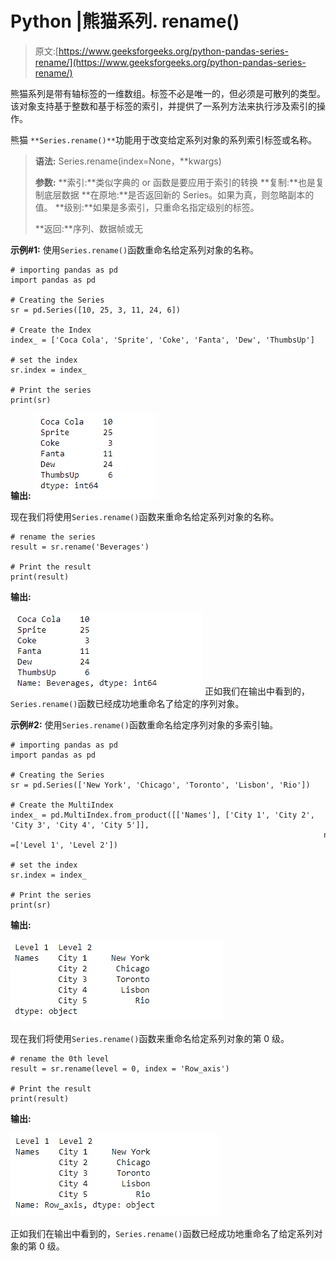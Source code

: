 # Python |熊猫系列. rename()

> 原文:[https://www.geeksforgeeks.org/python-pandas-series-rename/](https://www.geeksforgeeks.org/python-pandas-series-rename/)

熊猫系列是带有轴标签的一维数组。标签不必是唯一的，但必须是可散列的类型。该对象支持基于整数和基于标签的索引，并提供了一系列方法来执行涉及索引的操作。

熊猫 `**Series.rename()**`功能用于改变给定系列对象的系列索引标签或名称。

> **语法:** Series.rename(index=None，**kwargs)
> 
> **参数:**
> **索引:**类似字典的 or 函数是要应用于索引的转换
> **复制:**也是复制底层数据
> **在原地:**是否返回新的 Series。如果为真，则忽略副本的值。
> **级别:**如果是多索引，只重命名指定级别的标签。
> 
> **返回:**序列、数据帧或无

**示例#1:** 使用`Series.rename()`函数重命名给定系列对象的名称。

```
# importing pandas as pd
import pandas as pd

# Creating the Series
sr = pd.Series([10, 25, 3, 11, 24, 6])

# Create the Index
index_ = ['Coca Cola', 'Sprite', 'Coke', 'Fanta', 'Dew', 'ThumbsUp']

# set the index
sr.index = index_

# Print the series
print(sr)
```

**输出:**
![](img/dab04769c1239f7411b50876f1fa5e58.png)

现在我们将使用`Series.rename()`函数来重命名给定系列对象的名称。

```
# rename the series
result = sr.rename('Beverages')

# Print the result
print(result)
```

**输出:**

![](img/2380ce7b162198aa234685ef675619e1.png)
正如我们在输出中看到的，`Series.rename()`函数已经成功地重命名了给定的序列对象。

**示例#2:** 使用`Series.rename()`函数重命名给定序列对象的多索引轴。

```
# importing pandas as pd
import pandas as pd

# Creating the Series
sr = pd.Series(['New York', 'Chicago', 'Toronto', 'Lisbon', 'Rio'])

# Create the MultiIndex
index_ = pd.MultiIndex.from_product([['Names'], ['City 1', 'City 2', 'City 3', 'City 4', 'City 5']],
                                                                      names =['Level 1', 'Level 2'])

# set the index
sr.index = index_

# Print the series
print(sr)
```

**输出:**

![](img/7dc75b4f3a4190025e00b2f65c94eda8.png)

现在我们将使用`Series.rename()`函数来重命名给定系列对象的第 0 级。

```
# rename the 0th level
result = sr.rename(level = 0, index = 'Row_axis')

# Print the result
print(result)
```

**输出:**

![](img/451ce7bbf5df1ed93caa9e0174ccf842.png)

正如我们在输出中看到的，`Series.rename()`函数已经成功地重命名了给定系列对象的第 0 级。